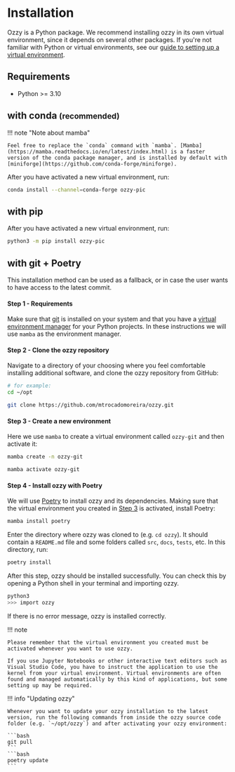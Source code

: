 
# Installation

Ozzy is a Python package. We recommend installing ozzy in its own virtual environment, since it depends on several other packages. If you're not familiar with Python or virtual environments, see our [guide to setting up a virtual environment](virtual-environments.md).

<!-- Ozzy is available both on [PyPI](https://pypi.org/) (via `pip`) and on [conda-forge](https://conda-forge.org/) (via `conda` or `mamba`). -->

## Requirements

- Python >= 3.10

## with conda <small>(recommended)</small>

!!! note "Note about mamba"

    Feel free to replace the `conda` command with `mamba`. [Mamba](https://mamba.readthedocs.io/en/latest/index.html) is a faster version of the conda package manager, and is installed by default with [miniforge](https://github.com/conda-forge/miniforge).


After you have activated a new virtual environment, run:

```bash
conda install --channel=conda-forge ozzy-pic
```

## with pip

After you have activated a new virtual environment, run:

```bash
python3 -m pip install ozzy-pic
```


## with git + Poetry

This installation method can be used as a fallback, or in case the user wants to have access to the latest commit.

#### Step 1 - Requirements

Make sure that [git](https://git-scm.com/) is installed on your system and that you have a [virtual environment manager](virtual-environments.md) for your Python projects. In these instructions we will use `mamba` as the environment manager.

#### Step 2 - Clone the ozzy repository

Navigate to a directory of your choosing where you feel comfortable installing additional software, and clone the ozzy repository from GitHub:
```bash
# for example:
cd ~/opt
```
```bash
git clone https://github.com/mtrocadomoreira/ozzy.git
```

#### Step 3 - Create a new environment

Here we use `mamba` to create a virtual environment called `ozzy-git` and then activate it:
```bash
mamba create -n ozzy-git
```
```bash
mamba activate ozzy-git
```

#### Step 4 - Install ozzy with Poetry

We will use [Poetry](https://python-poetry.org/) to install ozzy and its dependencies. Making sure that the virtual environment you created in [Step 3](#step-3-create-a-new-environment) is activated, install Poetry:
```bash
mamba install poetry
```
Enter the directory where ozzy was cloned to (e.g. `cd ozzy`). It should contain a `README.md` file and some folders called `src`, `docs`, `tests`, etc. In this directory, run:
```bash
poetry install
```

After this step, ozzy should be installed successfully. You can check this by opening a Python shell in your terminal and importing ozzy.

```bash
python3
>>> import ozzy
```

If there is no error message, ozzy is installed correctly.

!!! note

    Please remember that the virtual environment you created must be activated whenever you want to use ozzy. 
    
    If you use Jupyter Notebooks or other interactive text editors such as Visual Studio Code, you have to instruct the application to use the kernel from your virtual environment. Virtual environments are often found and managed automatically by this kind of applications, but some setting up may be required.


!!! info "Updating ozzy"

    Whenever you want to update your ozzy installation to the latest version, run the following commands from inside the ozzy source code folder (e.g. `~/opt/ozzy`) and after activating your ozzy environment:

    ```bash
    git pull
    ```
    ```bash
    poetry update
    ```
